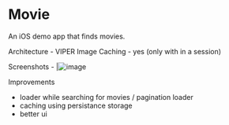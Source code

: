 # Movie
An iOS demo app that finds movies.

Architecture - VIPER 
Image Caching - yes (only with in a session)

Screenshots - 
|![image]()

Improvements 
- loader while searching for movies / pagination loader
- caching using persistance storage
- better ui 
